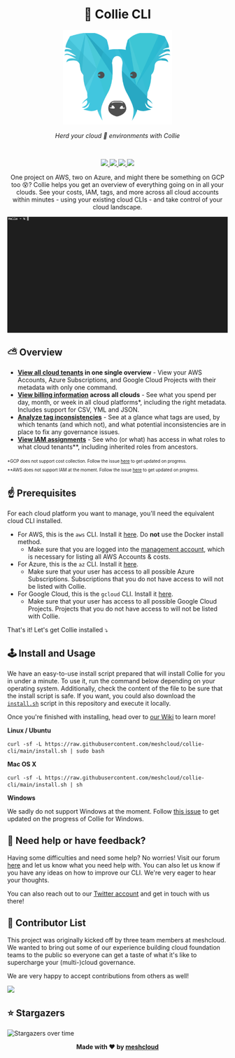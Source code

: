 <h1 align="center">🐶 Collie CLI</h1>

<p align="center">
  <img src="/.github/collie-logo-blue.png" width="250">
</p>

<p align="center">
  <i>Herd your cloud 🐑 environments with Collie</i>
</p>
<br>

<p align="center">
  <a href="https://github.com/meshcloud/collie-cli/actions/workflows/build.yml">
    <img src="https://github.com/meshcloud/collie-cli/actions/workflows/build.yml/badge.svg">
  </a>
  <a href="https://github.com/meshcloud/collie-cli/graphs/contributors">
    <img src="https://img.shields.io/badge/maintained-true-green">
  </a>
  <a href="https://github.com/meshcloud/collie-cli/blob/develop/LICENSE">
    <img src="https://img.shields.io/github/license/meshcloud/collie-cli">
  </a>
  <a href="https://github.com/meshcloud/collie-cli/releases">
    <img src="https://img.shields.io/github/v/release/meshcloud/collie-cli?sort=semver">
  </a>
</p>

<p align="center">
    One project on AWS, two on Azure, and might there be something on GCP too 😵? Collie helps you get an overview of everything going on in all your clouds.
  See your costs, IAM, tags, and more across all cloud accounts within minutes - using your existing cloud CLIs - and take control of your cloud landscape. 
</p>

<img align="center" src="/.github/collie-demo.gif">

## ⛅️ Overview

- **[View all cloud tenants](https://github.com/meshcloud/collie-cli/wiki#listing-tenants) in one single overview** - View your AWS Accounts,
  Azure Subscriptions, and Google Cloud Projects with their metadata with only
  one command.
- **[View billing information](https://github.com/meshcloud/collie-cli/wiki#listing-costs-per-tenant) across all clouds** - See what you spend per day,
  month, or week in all cloud platforms*, including the right metadata. Includes
  support for CSV, YML and JSON.
- **[Analyze tag inconsistencies](https://github.com/meshcloud/collie-cli/wiki#listing-iam-setup-per-tenant)** - See at a glance what tags are used, by which
  tenants (and which not), and what potential inconsistencies are in place to
  fix any governance issues.
- **[View IAM assignments](https://github.com/meshcloud/collie-cli/wiki#identifying-inconsistencies-in-the-use-of-tags)** - See who (or what) has access in what roles to what
  cloud tenants**, including inherited roles from ancestors.

<sup><sub>*GCP does not support cost collection. Follow the issue
[here](https://github.com/meshcloud/collie-cli/issues/17) to get updated on
progress.</sub></sup><br>
<sup><sub>**AWS does not support IAM at the moment. Follow the issue
[here](https://github.com/meshcloud/collie-cli/issues/41) to get updated on
progress.</sub></sup>

## ☝️ Prerequisites

For each cloud platform you want to manage, you'll need the equivalent cloud CLI
installed.

- For AWS, this is the `aws` CLI. Install it
  [here](https://docs.aws.amazon.com/cli/latest/userguide/install-cliv2.html).
  Do **not** use the Docker install method.
  - Make sure that you are logged into the
    [management account](https://docs.aws.amazon.com/organizations/latest/userguide/orgs_getting-started_concepts.html),
    which is necessary for listing all AWS Accounts & costs.
- For Azure, this is the `az` CLI. Install it
  [here](https://docs.microsoft.com/en-us/cli/azure/install-azure-cli).
  - Make sure that your user has access to all possible Azure Subscriptions.
    Subscriptions that you do not have access to will not be listed with Collie.
- For Google Cloud, this is the `gcloud` CLI. Install it
  [here](https://cloud.google.com/sdk/docs/quickstart).
  - Make sure that your user has access to all possible Google Cloud Projects.
    Projects that you do not have access to will not be listed with Collie.

That's it! Let's get Collie installed ⤵️

## 🕹 Install and Usage

We have an easy-to-use install script prepared that will install Collie for you
in under a minute. To use it, run the command below depending on your operating
system. Additionally, check the content of the file to be sure that the install
script is safe. If you want, you could also download the
[`install.sh`](https://github.com/meshcloud/collie-cli/blob/develop/install.sh)
script in this repository and execute it locally.

Once you're finished with installing, head over to [our Wiki](https://github.com/meshcloud/collie-cli/wiki#before-using-collie) to learn more!

**Linux / Ubuntu**

```
curl -sf -L https://raw.githubusercontent.com/meshcloud/collie-cli/main/install.sh | sudo bash
```

**Mac OS X**

```
curl -sf -L https://raw.githubusercontent.com/meshcloud/collie-cli/main/install.sh | sh
```

**Windows**

We sadly do not support Windows at the moment. Follow
[this issue](https://github.com/meshcloud/collie-cli/issues/2) to get updated on
the progress of Collie for Windows.

## 👋 Need help or have feedback?

Having some difficulties and need some help? No worries! Visit our forum
[here](https://github.com/meshcloud/collie-cli/discussions) and let us know what
you need help with. You can also let us know if you have any ideas on how to
improve our CLI. We're very eager to hear your thoughts.

You can also reach out to our [Twitter account](https://twitter.com/meshstack)
and get in touch with us there!

## 🙋‍ Contributor List

This project was originally kicked off by three team members at meshcloud. We
wanted to bring out some of our experience building cloud foundation teams to
the public so everyone can get a taste of what it's like to supercharge your
(multi-)cloud governance.

We are very happy to accept contributions from others as well!

<a href="https://github.com/meshcloud/collie-cli/graphs/contributors">
  <img src="https://contrib.rocks/image?repo=meshcloud/collie-cli" />
</a>

## ⭐️ Stargazers

<img src="https://starchart.cc/meshcloud/collie-cli.svg" alt="Stargazers over time" style="max-width: 100%">

<p align="center"><b>Made with ❤️ by <a href="https://meshcloud.io/?ref=gh-collie">meshcloud</a></b></p>
